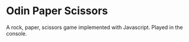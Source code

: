 # Odin Paper Scissors

A rock, paper, scissors game implemented with Javascript. Played in the console. 